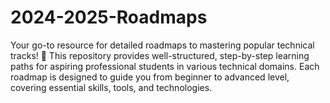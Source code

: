 # 2024-2025-Roadmaps
Your go-to resource for detailed roadmaps to mastering popular technical tracks! 🚀  This repository provides well-structured, step-by-step learning paths for aspiring professional students in various technical domains. Each roadmap is designed to guide you from beginner to advanced level, covering essential skills, tools, and technologies.
